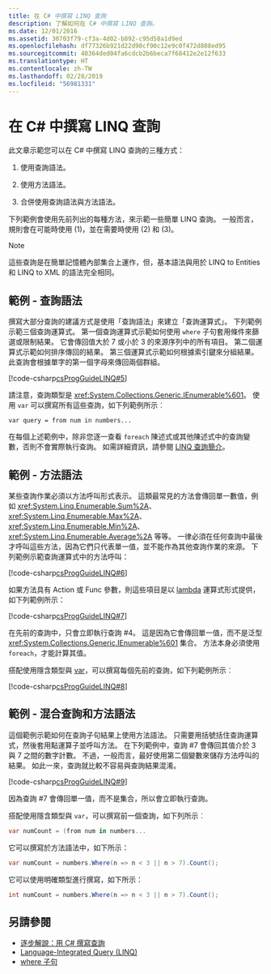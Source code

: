 ```yaml
---
title: 在 C# 中撰寫 LINQ 查詢
description: 了解如何在 C# 中撰寫 LINQ 查詢。
ms.date: 12/01/2016
ms.assetid: 30703f79-cf3a-4d02-b892-c95d58a1d9ed
ms.openlocfilehash: df77326b921d22d90cf90c12e9c0f472d808ed95
ms.sourcegitcommit: 40364ded04fa6cdcb2b6beca7f68412e2e12f633
ms.translationtype: HT
ms.contentlocale: zh-TW
ms.lasthandoff: 02/28/2019
ms.locfileid: "56981331"
---
```

# <a name="write-linq-queries-in-c"></a>在 C\# 中撰寫 LINQ 查詢

此文章示範您可以在 C# 中撰寫 LINQ 查詢的三種方式：

1. 使用查詢語法。

2. 使用方法語法。

3. 合併使用查詢語法與方法語法。

下列範例會使用先前列出的每種方法，來示範一些簡單 LINQ 查詢。 一般而言，規則會在可能時使用 (1)，並在需要時使用 (2) 和 (3)。

> [!NOTE]
> 這些查詢是在簡單記憶體內部集合上運作，但，基本語法與用於 LINQ to Entities 和 LINQ to XML 的語法完全相同。

## <a name="example---query-syntax"></a>範例 - 查詢語法

撰寫大部分查詢的建議方式是使用「查詢語法」來建立「查詢運算式」。 下列範例示範三個查詢運算式。 第一個查詢運算式示範如何使用 `where` 子句套用條件來篩選或限制結果。 它會傳回值大於 7 或小於 3 的來源序列中的所有項目。 第二個運算式示範如何排序傳回的結果。 第三個運算式示範如何根據索引鍵來分組結果。 此查詢會根據單字的第一個字母來傳回兩個群組。

[!code-csharp[csProgGuideLINQ#5](~/samples/snippets/csharp/concepts/linq/how-to-write-linq-queries_1.cs)]

請注意，查詢類型是 <xref:System.Collections.Generic.IEnumerable%601>。 使用 `var` 可以撰寫所有這些查詢，如下列範例所示︰

`var query = from num in numbers...`

在每個上述範例中，除非您逐一查看 `foreach` 陳述式或其他陳述式中的查詢變數，否則不會實際執行查詢。 如需詳細資訊，請參閱 [LINQ 查詢簡介](../programming-guide/concepts/linq/introduction-to-linq-queries.md)。

## <a name="example---method-syntax"></a>範例 - 方法語法

某些查詢作業必須以方法呼叫形式表示。 這類最常見的方法會傳回單一數值，例如 <xref:System.Linq.Enumerable.Sum%2A>、<xref:System.Linq.Enumerable.Max%2A>、<xref:System.Linq.Enumerable.Min%2A>、<xref:System.Linq.Enumerable.Average%2A> 等等。 一律必須在任何查詢中最後才呼叫這些方法，因為它們只代表單一值，並不能作為其他查詢作業的來源。 下列範例示範查詢運算式中的方法呼叫：

[!code-csharp[csProgGuideLINQ#6](~/samples/snippets/csharp/concepts/linq/how-to-write-linq-queries_2.cs)]

如果方法具有 Action 或 Func 參數，則這些項目是以 [lambda](../programming-guide/statements-expressions-operators/lambda-expressions.md) 運算式形式提供，如下列範例所示：

[!code-csharp[csProgGuideLINQ#7](~/samples/snippets/csharp/concepts/linq/how-to-write-linq-queries_3.cs)]

在先前的查詢中，只會立即執行查詢 #4。 這是因為它會傳回單一值，而不是泛型 <xref:System.Collections.Generic.IEnumerable%601> 集合。 方法本身必須使用 `foreach`，才能計算其值。

搭配使用隱含類型與 [var](../language-reference/keywords/var.md)，可以撰寫每個先前的查詢，如下列範例所示︰

[!code-csharp[csProgGuideLINQ#8](~/samples/snippets/csharp/concepts/linq/how-to-write-linq-queries_4.cs)]

## <a name="example---mixed-query-and-method-syntax"></a>範例 - 混合查詢和方法語法

這個範例示範如何在查詢子句結果上使用方法語法。 只需要用括號括住查詢運算式，然後套用點運算子並呼叫方法。 在下列範例中，查詢 #7 會傳回其值介於 3 與 7 之間的數字計數。 不過，一般而言，最好使用第二個變數來儲存方法呼叫的結果。 如此一來，查詢就比較不容易與查詢結果混淆。

[!code-csharp[csProgGuideLINQ#9](~/samples/snippets/csharp/concepts/linq/how-to-write-linq-queries_5.cs)]

因為查詢 #7 會傳回單一值，而不是集合，所以會立即執行查詢。

搭配使用隱含類型與 `var`，可以撰寫前一個查詢，如下列所示︰

```csharp
var numCount = (from num in numbers...
```

它可以撰寫於方法語法中，如下所示：

```csharp
var numCount = numbers.Where(n => n < 3 || n > 7).Count();
```

它可以使用明確類型進行撰寫，如下所示：

```csharp
int numCount = numbers.Where(n => n < 3 || n > 7).Count();
```

## <a name="see-also"></a>另請參閱

- [逐步解說：用 C# 撰寫查詢](../programming-guide/concepts/linq/walkthrough-writing-queries-linq.md)
- [Language-Integrated Query (LINQ)](index.md)
- [where 子句](../language-reference/keywords/where-clause.md)